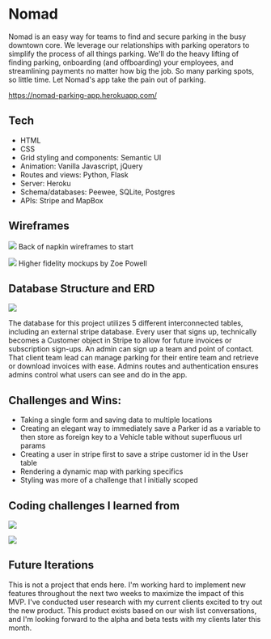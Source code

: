 # Nomad
Nomad is an easy way for teams to find and secure parking in the busy downtown core. We leverage our relationships with parking operators to simplify the process of all things parking. We'll do the heavy lifting of finding parking, onboarding (and offboarding) your employees, and streamlining payments no matter how big the job. So many parking spots, so little time. Let Nomad's app take the pain out of parking.

https://nomad-parking-app.herokuapp.com/

## Tech
- HTML
- CSS
- Grid styling and components: Semantic UI
- Animation: Vanilla Javascript, jQuery
- Routes and views: Python, Flask
- Server: Heroku
- Schema/databases: Peewee, SQLite, Postgres
- APIs: Stripe and MapBox 

## Wireframes
![](https://trello-attachments.s3.amazonaws.com/5c9da5af51595772c0571c59/5c9e8df02c4c2d69caf5e99c/d1b1956ed3021d41467358688a57d132/Screen_Shot_2019-04-12_at_4.00.54_AM.png)
Back of napkin wireframes to start

![](https://trello-attachments.s3.amazonaws.com/5c9da5af51595772c0571c59/5c9e8df02c4c2d69caf5e99c/c32271110a904b6e41ebc8702859c348/Screen_Shot_2019-04-12_at_4.01.45_AM.png)
Higher fidelity mockups by Zoe Powell

## Database Structure and ERD

![](https://trello-attachments.s3.amazonaws.com/5c9e5c46d1c46c1b12f5eb85/915x801/ae42d90734adf457083479cbd3a7b22d/Screen_Shot_2019-04-12_at_3.58.59_AM.png)

The database for this project utilizes 5 different interconnected tables, including an external stripe database. Every user that signs up, technically becomes a Customer object in Stripe to allow for future invoices or subscription sign-ups. An admin can sign up a team and point of contact. That client team lead can manage parking for their entire team and retrieve or download invoices with ease. Admins routes and authentication ensures admins control what users can see and do in the app. 

## Challenges and Wins:
- Taking a single form and saving data to multiple locations
- Creating an elegant way to immediately save a Parker id as a variable to then store as foreign key to a Vehicle table without superfluous url params
- Creating a user in stripe first to save a stripe customer id in the User table
- Rendering a dynamic map with parking specifics
- Styling was more of a challenge that I initially scoped

## Coding challenges I learned from
![](https://trello-attachments.s3.amazonaws.com/5c9da5af51595772c0571c59/5cb0735b28261f0f0e2bd885/2159efbdfb1d656acd304c63009f1568/Screen_Shot_2019-04-12_at_2.38.22_AM.png)

![](https://trello-attachments.s3.amazonaws.com/5c9da5af51595772c0571c59/5cb0735b28261f0f0e2bd885/8def22f81e7ca3550605beb2492f5ee9/Screen_Shot_2019-04-12_at_2.39.31_AM.png)

## Future Iterations
This is not a project that ends here. I'm working hard to implement new features throughout the next two weeks to maximize the impact of this MVP. I've conducted user research with my current clients excited to try out the new product. This product exists based on our wish list conversations, and I'm looking forward to the alpha and beta tests with my clients later this month.

